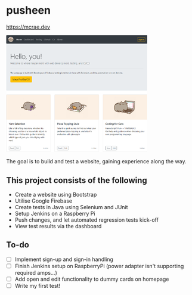 # pusheen

https://mcrae.dev

<img src="/image.png" width="75%" height="75%">

The goal is to build and test a website, gaining experience along the way.

<h2>This project consists of the following</h2>

- Create a website using Bootstrap
- Utilise Google Firebase
- Create tests in Java using Selenium and JUnit
- Setup Jenkins on a Raspberry Pi
- Push changes, and let automated regression tests kick-off
- View test results via the dashboard

<h2>To-do</h2>

- [ ] Implement sign-up and sign-in handling
- [ ] Finish Jenkins setup on RaspberryPi (power adapter isn't supporting required amps...)
- [ ] Add open and edit functionality to dummy cards on homepage
- [ ] Write my first test!
